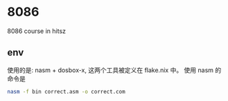 # 8086

8086 course in hitsz

## env

使用的是: nasm + dosbox-x, 这两个工具被定义在 flake.nix 中。
使用 nasm 的命令是

```sh
nasm -f bin correct.asm -o correct.com
```

